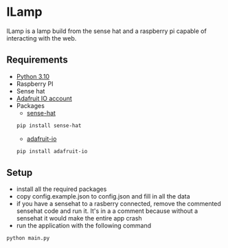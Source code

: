 # ILamp

ILamp is a lamp build from the sense hat and a raspberry pi capable of interacting with the web.

## Requirements
  - [Python 3.10](https://www.python.org/downloads/)
  - Raspberry PI
  - Sense hat
  - [Adafruit IO account](https://io.adafruit.com/)
  - Packages
    - [sense-hat](https://pypi.org/project/sense-hat/)
    ```sh
    pip install sense-hat
    ```
    - [adafruit-io](https://pypi.org/project/adafruit-io/)
    ```sh
    pip install adafruit-io
    ```
## Setup
  - install all the required packages
  - copy config.example.json to config.json and fill in all the data
  - if you have a sensehat to a rasberry connected, remove the commented sensehat code and run it.
    It's in a a comment because without a sensehat it would make the entire app crash
  - run the application with the following command
  ```sh
  python main.py
  ```